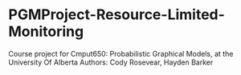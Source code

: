 # PGMProject-Resource-Limited-Monitoring
Course project for Cmput650: Probabilistic Graphical Models, at the University Of Alberta
Authors: Cody Rosevear, Hayden Barker
